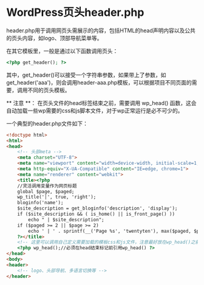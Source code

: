 # WordPress页头header.php

header.php用于调用网页头需展示的内容，包括HTML的head声明内容以及公共的页头内容，如logo、顶部导航菜单等。

在其它模板里，一般是通过以下函数调用页头：
```php
<?php get_header(); ?>
```
其中，get_header()可以接受一个字符串参数，如果带上了参数，如get_header('aaa')，则会调用header-aaa.php模板，可以根据项目不同页面的需要，调用不同的页头模板。

** 注意 **：
在页头文件的head标签结束之前，需要调用 wp_head() 函数，这会自动加载一些wp需要的css和js脚本文件，对于wp正常运行是必不可少的。

一个典型的header.php文件如下：

```html
<!doctype html>
<html>
<head>
    <!-- 头部meta -->
    <meta charset="UTF-8">
    <meta name="viewport" content="width=device-width, initial-scale=1, maximum-scale=1, user-scalable=no">
    <meta http-equiv="X-UA-Compatible" content="IE=edge, chrome=1">
    <meta name="renderer" content="webkit">
    <title><?php
    //灵活调用变量作为网页标题
    global $page, $paged;
    wp_title('|', true, 'right');
    bloginfo('name');
    $site_description = get_bloginfo('description', 'display');
    if ($site_description && ( is_home() || is_front_page() ))
        echo " | $site_description";
    if ($paged >= 2 || $page >= 2)
        echo ' | ' . sprintf(__('Page %s', 'twentyten'), max($paged, $page));
    ?></title>
    <!-- 这里可以调用自己定义需要加载的模板css和js文件，注意最好放在wp_head()之前 -->
    <?php wp_head();//必须在head结束标记前引用wp_head() ?>
</head>
<body>
<header>
    <!-- logo、头部导航、多语言切换等 -->      
</header>
```